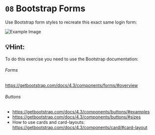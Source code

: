 # `08` Bootstrap Forms

Use Bootstrap form styles to recreate this exact same login form:

![Example Image](https://ucarecdn.com/f5fe0f86-9032-45fc-96d2-3c90bf29fcf6/bootstrap08.png)

## 💡Hint:
To do this exercise you need to use the Bootstrap documentation:

###### Forms
https://getbootstrap.com/docs/4.3/components/forms/#overview

###### Buttons
- https://getbootstrap.com/docs/4.3/components/buttons/#examples
- https://getbootstrap.com/docs/4.3/components/buttons/#sizes
- How to use cards and card-layouts: https://getbootstrap.com/docs/4.3/components/card/#card-layout